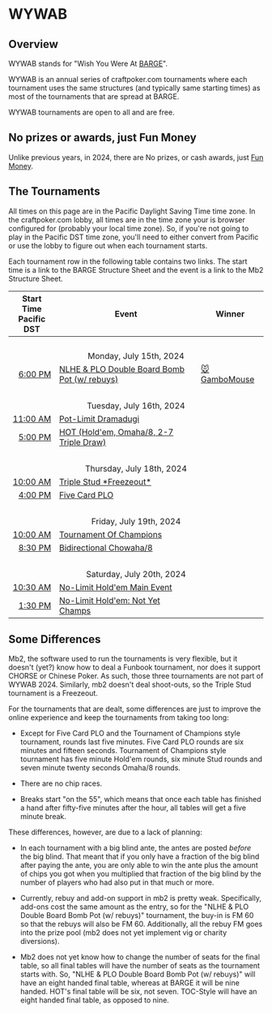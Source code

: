# WYWAB

## Overview

WYWAB stands for "Wish You Were At
[BARGE](https://www.barge.org/barge-2024-schedule)".  

WYWAB is an annual series of craftpoker.com tournaments where each
tournament uses the same structures (and typically same starting
times) as most of the tournaments that are spread at BARGE.

WYWAB tournaments are open to all and are free.


## No prizes or awards, just Fun Money
Unlike previous years, in 2024, there are No prizes, or
cash awards, just [Fun Money](../../fun_money.md).

## The Tournaments

All times on this page are in the Pacific Daylight Saving Time time
zone.  In the craftpoker.com lobby, all times are in the time zone
your is browser configured for (probably your local time zone).  So,
if you're not going to play in the Pacific DST time zone, you'll need
to either convert from Pacific or use the lobby to figure out when
each tournament starts.

Each tournament row in the following table contains two links.
The start time is a link to the BARGE Structure Sheet and the
event is a link to the Mb2 Structure Sheet.

<table>
  <thead>
    <tr>
      <th>Start Time<br/>Pacific DST</th>
      <th>Event</th>
      <th>Winner</th>
    </tr>
  </thead>
  <tbody>
    <tr>
      <td style="text-align: center" colspan=3>&nbsp;</td>
    </tr>
    <tr>
      <td style="text-align: center" colspan=3>Monday, July 15th, 2024</td>
    </tr>
    <tr>
      <td style="text-align: right"><a href="https://omaholic.com/2024_BARGE_Structures.pdf#page=1">6:00 PM</a></td>
      <td><a href="https://craftpoker.com/tournament/structure/5406">NLHE & PLO Double Board Bomb Pot (w/ rebuys)</a></td>
      <td><a href="https://craftpoker.com/event/5416/player/13">🐭GamboMouse</a></td>
    </tr>
    <tr>
      <td style="text-align: center" colspan=3>&nbsp;</td>
    </tr>
    <tr>
      <td style="text-align: center" colspan=3>Tuesday, July 16th, 2024</td>
    </tr>
    <tr>
      <td style="text-align: right"><a href="https://omaholic.com/2024_BARGE_Structures.pdf#page=2">11:00 AM</a></td>
      <td><a href="https://craftpoker.com/tournament/structure/5407">Pot-Limit Dramadugi</a></td>
      <td></td>
    </tr>
    <tr>
      <td style="text-align: right"><a href="https://omaholic.com/2024_BARGE_Structures.pdf#page=3">5:00 PM</a></td>
      <td><a href="https://craftpoker.com/tournament/structure/5408">HOT (Hold'em, Omaha/8, 2-7 Triple Draw)</a></td>
      <td></td>
    </tr>
    <tr>
      <td style="text-align: center" colspan=3>&nbsp;</td>
    </tr>
    <tr>
      <td style="text-align: center" colspan=3>Thursday, July 18th, 2024</td>
    </tr>
    <tr>
      <td style="text-align: right"><a href="https://omaholic.com/2024_BARGE_Structures.pdf#page=6">10:00 AM</a></td>
      <td><a href="https://craftpoker.com/tournament/structure/5409">Triple Stud *Freezeout*</a></td>
      <td></td>
    </tr>
    <tr>
      <td style="text-align: right"><a href="https://omaholic.com/2024_BARGE_Structures.pdf#page=9">4:00 PM</a></td>
      <td><a href="https://craftpoker.com/tournament/structure/5410">Five Card PLO</a></td>
      <td></td>
    </tr>
    <tr>
      <td style="text-align: center" colspan=3>&nbsp;</td>
    </tr>
    <tr>
      <td style="text-align: center" colspan=3>Friday, July 19th, 2024</td>
    </tr>
    <tr>
      <td style="text-align: right"><a href="https://omaholic.com/2024_BARGE_Structures.pdf#page=10">10:00 AM</a></td>
      <td><a href="https://craftpoker.com/tournament/structure/5411">Tournament Of Champions</a></td>
      <td></td>
    </tr>
    <tr>
      <td style="text-align: right"><a href="https://omaholic.com/2024_BARGE_Structures.pdf#page=11">8:30 PM</a></td>
      <td><a href="https://craftpoker.com/tournament/structure/5412">Bidirectional Chowaha/8</a></td>
      <td></td>
    </tr>
    <tr>
      <td style="text-align: center" colspan=3>&nbsp;</td>
    </tr>
    <tr>
      <td style="text-align: center" colspan=3>Saturday, July 20th, 2024</td>
    </tr>
    <tr>
      <td style="text-align: right"><a href="https://omaholic.com/2024_BARGE_Structures.pdf#page=12">10:30 AM</a></td>
      <td><a href="https://craftpoker.com/tournament/structure/5413">No-Limit Hold'em Main Event</a></td>
      <td></td>
    </tr>
    <tr>
      <td style="text-align: right"><a href="https://omaholic.com/2024_BARGE_Structures.pdf#page=13">1:30 PM</a></td>
      <td><a href="https://craftpoker.com/tournament/structure/5414">No-Limit Hold'em: Not Yet Champs</a></td>
      <td></td>
    </tr>
  </tbody>
</table>


## Some Differences

Mb2, the software used to run the tournaments is very flexible, but
it doesn't (yet?) know how to deal a Funbook tournament, nor does
it support CHORSE or Chinese Poker.  As such, those three tournaments
are not part of WYWAB 2024.  Similarly, mb2 doesn't deal shoot-outs,
so the Triple Stud tournament is a Freezeout.

For the tournaments that are dealt, some differences are just to
improve the online experience and keep the tournaments from taking too
long:

* Except for Five Card PLO and the Tournament of Champions style tournament, rounds
last five minutes.  Five Card PLO rounds are six minutes and fifteen seconds.
Tournament of Champions style tournament
has five minute Hold'em rounds, six minute Stud rounds
and seven minute twenty seconds Omaha/8 rounds.

* There are no chip races.

* Breaks start "on the 55", which means that once each table has finished
a hand after fifty-five minutes after the hour, all tables will get a five
minute break.

These differences, however, are due to a lack of planning:

* In each tournament with a big blind ante, the antes are posted
_before_ the big blind.  That meant that if you only have a fraction of
the big blind after paying the ante, you are only able to win the
ante plus the amount of chips you got when you multiplied that
fraction of the big blind by the number of players who had also put in
that much or more.

* Currently, rebuy and add-on support in mb2 is pretty weak.
Specifically, add-ons cost the same amount as the entry, so for the
"NLHE & PLO Double Board Bomb Pot (w/ rebuys)" tournament, the buy-in
is FM 60 so that the rebuys will also be FM 60.  Additionally,
all the rebuy FM goes into the prize pool (mb2 does not yet implement
vig or charity diversions).

* Mb2 does not yet know how to change the number of seats for the final
table, so all final tables will have the number of seats as the tournament
starts with.  So, "NLHE & PLO Double Board Bomb Pot (w/ rebuys)" will have
an eight handed final table, whereas at BARGE it will be nine handed.
HOT's final table will be six, not seven. TOC-Style will have an eight
handed final table, as opposed to nine.


